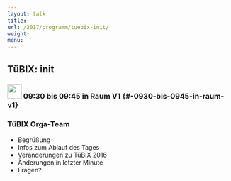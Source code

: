 ```yaml
---
layout: talk
title:
url: /2017/programm/tuebix-init/
weight: 
menu:
---
```

## TüBIX: init

### <img height = "32" src="../../../images/talk2.svg"> 09:30 bis 09:45 in Raum V1 {#-0930-bis-0945-in-raum-v1}

### TüBIX Orga-Team

* Begrüßung
* Infos zum Ablauf des Tages
* Veränderungen zu TüBIX 2016
* Änderungen in letzter Minute
* Fragen?
